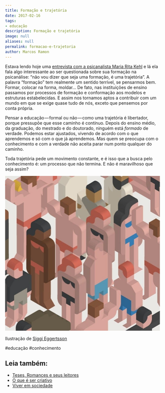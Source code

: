 ```yaml
---
title: Formação e trajetória
date: 2017-02-16
tags:
- educação
description: Formação e trajetória
image: null
aliases: null
permalink: formacao-e-trajetoria
author: Marcos Ramon
---
```

Estava lendo hoje uma [entrevista com a psicanalista Maria Rita Kehl](http://www.carosamigos.com.br/index.php/grandes-entrevistas/6082-entrevista-maria-rita-kehl) e lá ela fala algo interessante ao ser questionada sobre sua formação na psicanálise: “não vou dizer que seja uma formação, é uma trajetória”. A palavra “formação” tem realmente um sentido terrível, se pensarmos bem. Formar, colocar na forma, moldar… De fato, nas instituições de ensino passamos por processos de formação e conformação aos modelos e estruturas estabelecidas. E assim nos tornamos aptos a contribuir com um mundo em que se exige quase tudo de nós, exceto que pensemos por conta própria.

Pensar a educação — formal ou não — como uma trajetória é libertador, porque pressupõe que esse caminho é contínuo. Depois do ensino médio, da graduação, do mestrado e do doutorado, ninguém está _formado_ de verdade. Podemos estar ajustados, vivendo de acordo com o que aprendemos e só com o que já aprendemos. Mas quem se preocupa com o conhecimento e com a verdade não aceita parar num ponto qualquer do caminho.

Toda trajetória pede um movimento constante, e é isso que a busca pelo conhecimento é: um processo que não termina. E não é maravilhoso que seja assim?

<img src="/assets/img/formação-e-trajetória-medium.jpeg">

Ilustração de [Siggi Eggertsson](http://www.siggieggertsson.com/)


#educação #conhecimento<div class="leia-tambem" markdown="1">
## Leia também:

- <a href="/teses-romances-e-seus-leitores">Teses, Romances e seus leitores</a>
- <a href="/o-que-e-ser-criativo">O que é ser criativo</a>
- <a href="/viver-em-sociedade">Viver em sociedade</a>
</div>